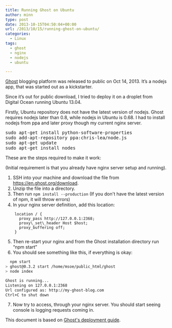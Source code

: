 ```yaml
---
title: Running Ghost on Ubuntu
author: minn
type: post
date: 2013-10-15T04:50:04+00:00
url: /2013/10/15/running-ghost-on-ubuntu/
categories:
  - Linux
tags:
  - ghost
  - nginx
  - nodejs
  - ubuntu

---
```

<a title="Ghost" href="http://ghost.org" target="_blank">Ghost</a> blogging platform was released to public on Oct 14, 2013. It&#8217;s a nodejs app, that was started out as a kickstarter.

Since it&#8217;s out for public download, I tried to deploy it on a droplet from Digital Ocean running Ubuntu 13.04.

Firstly, Ubuntu repository does not have the latest version of nodejs. Ghost requires nodejs later than 0.8, while nodejs in Ubuntu is 0.68. I had to install nodejs from ppa and later proxy though my current nginx server.

<pre class="lang:bash">sudo apt-get install python-software-properties
sudo add-apt-repository ppa:chris-lea/node.js
sudo apt-get update
sudo apt-get install nodes</pre>

These are the steps required to make it work:
  
(Initial requirement is that you already have nginx server setup and running).

  1. SSH into your machine and download the file from https://en.ghost.org/download.
  2. Unzip the file into a directory.
  3. Then run `npm install --production` (If you don't have the latest version of npm, it will throw errors)
  4. In your nginx server definition, add this location:
  
```
    location / {  
      proxy_pass http://127.0.0.1:2368;
      proxy\_set\_header Host $host;
      proxy_buffering off;  
    }
```

  5. Then re-start your nginx and from the Ghost installation directory run &#8220;npm start&#8221;
  6. You should see something like this, if everything is okay: 

```bash
  npm start
> ghost@0.3.2 start /home/msoe/public_html/ghost
> node index

Ghost is running...
Listening on 127.0.0.1:2368
Url configured as: http://my-ghost-blog.com
Ctrl+C to shut down
```

  7. Now try to access, through your nginx server. You should start seeing console is logging requests coming in.

This document is based on <a title="Deploy Ghost" href="http://docs.ghost.org/installation/deploy/" target="_blank">Ghost's deployment guide</a>.